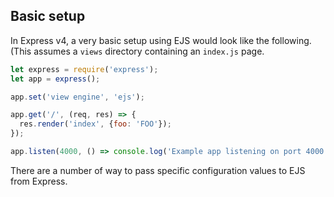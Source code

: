 ## Basic setup

In Express v4, a very basic setup using EJS would look like the following. (This assumes a `views` directory containing an `index.js` page.

```javascript
let express = require('express');
let app = express();

app.set('view engine', 'ejs');

app.get('/', (req, res) => {
  res.render('index', {foo: 'FOO'});
});

app.listen(4000, () => console.log('Example app listening on port 4000!'));
```

There are a number of way to pass specific configuration values to EJS from Express.
